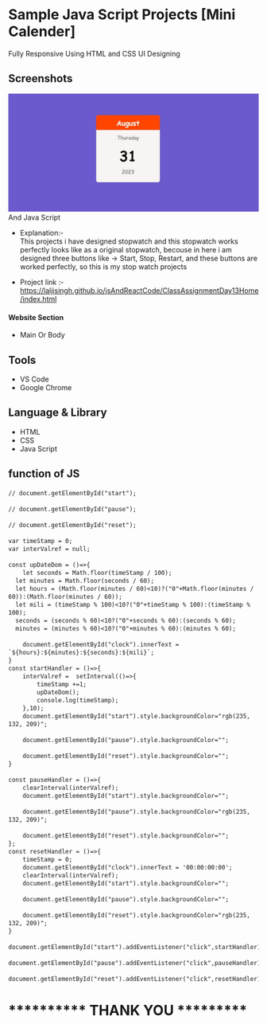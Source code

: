 # Sample Java Script Projects [Mini Calender]

Fully Responsive Using HTML and CSS UI Designing
## Screenshots

 ![App Screenshot](https://github.com/laljisingh/jsAndReactCode/blob/main/ClassAssignmentDay13Home/Capture.JPG?raw=true)
And Java Script


      
- Explanation:-  
This projects i have designed stopwatch and this stopwatch works perfectly looks like as a original stopwatch, becouse in here i am designed three buttons like -> Start, Stop, Restart, and these buttons are worked perfectly, so this is my stop watch projects

- Project link :-  https://laljisingh.github.io/jsAndReactCode/ClassAssignmentDay13Home/index.html


#### Website Section
* Main Or Body
## Tools
- VS Code
- Google Chrome
## Language & Library
- HTML
- CSS
- Java Script
## function of JS
```
// document.getElementById("start");

// document.getElementById("pause");

// document.getElementById("reset");

var timeStamp = 0;
var interValref = null;

const upDateDom = ()=>{
    let seconds = Math.floor(timeStamp / 100);
  let minutes = Math.floor(seconds / 60);
  let hours = (Math.floor(minutes / 60)<10)?("0"+Math.floor(minutes / 60)):(Math.floor(minutes / 60));
  let mili = (timeStamp % 100)<10?("0"+timeStamp % 100):(timeStamp % 100);
  seconds = (seconds % 60)<10?("0"+seconds % 60):(seconds % 60);
  minutes = (minutes % 60)<10?("0"+minutes % 60):(minutes % 60);

    document.getElementById("clock").innerText = `${hours}:${minutes}:${seconds}:${mili}`;
}
const startHandler = ()=>{
    interValref =  setInterval(()=>{
        timeStamp +=1;
        upDateDom();
        console.log(timeStamp); 
    },10);
    document.getElementById("start").style.backgroundColor="rgb(235, 132, 209)";

    document.getElementById("pause").style.backgroundColor="";

    document.getElementById("reset").style.backgroundColor="";
}

const pauseHandler = ()=>{
    clearInterval(interValref);
    document.getElementById("start").style.backgroundColor="";

    document.getElementById("pause").style.backgroundColor="rgb(235, 132, 209)";

    document.getElementById("reset").style.backgroundColor="";
};
const resetHandler = ()=>{
    timeStamp = 0;
    document.getElementById("clock").innerText = '00:00:00:00';
    clearInterval(interValref);
    document.getElementById("start").style.backgroundColor="";

    document.getElementById("pause").style.backgroundColor="";

    document.getElementById("reset").style.backgroundColor="rgb(235, 132, 209)";
}

document.getElementById("start").addEventListener("click",startHandler);

document.getElementById("pause").addEventListener("click",pauseHandler);

document.getElementById("reset").addEventListener("click",resetHandler);

```


   



# ********** **THANK YOU** *********